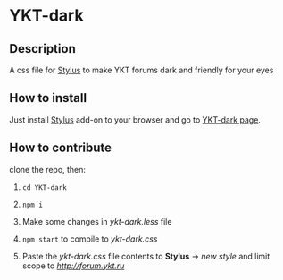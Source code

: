 # YKT-dark
## Description
A css file for [Stylus](https://github.com/openstyles/stylus#releases) to make YKT forums dark and friendly for your eyes
## How to install
Just install [Stylus](https://github.com/openstyles/stylus#releases) add-on to your browser and go to [YKT-dark page](https://userstyles.org/styles/136548 "YKT-dark on UserStyles.org").
## How to contribute
clone the repo, then:

1. `cd YKT-dark`

2. `npm i`

3. Make some changes in *ykt-dark.less* file

4. `npm start` to compile to *ykt-dark.css*

5. Paste the *ykt-dark.css* file contents to **Stylus** -> *new style* and limit scope to *http://forum.ykt.ru*
